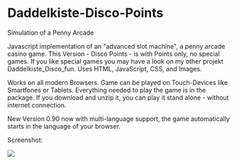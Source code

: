 # Daddelkiste-Disco-Points

Simulation of a Penny Arcade

Javascript implementation of an "advanced slot machine", a penny arcade casino game.
This Version - Disco Points - is with Points only, no special games. 
If you like special games you may have a look on my other projekt Daddelkiste_Disco_fun.
Uses HTML, JavaScript, CSS, and Images.

Works on all modern Browsers. Game can be played on Touch-Devices like Smartfones or Tablets. Everything needed to play the game is in the package. If you download and unzip it, you can play it stand alone - without internet connection.

New Version 0.90 now with multi-language support, the game automatically starts in the language of your browser.

Screenshot:

<img src="https://github.com/RainerWessOS/Daddelkiste-Disco-Points/blob/master/Screenshot.png" />
